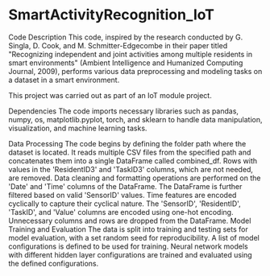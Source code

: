 # SmartActivityRecognition_IoT
Code Description
This code, inspired by the research conducted by G. Singla, D. Cook, and M. Schmitter-Edgecombe in their paper titled "Recognizing independent and joint activities among multiple residents in smart environments" (Ambient Intelligence and Humanized Computing Journal, 2009), performs various data preprocessing and modeling tasks on a dataset in a smart environment.

This project was carried out as part of an IoT module project.

Dependencies
The code imports necessary libraries such as pandas, numpy, os, matplotlib.pyplot, torch, and sklearn to handle data manipulation, visualization, and machine learning tasks.

Data Processing
The code begins by defining the folder path where the dataset is located.
It reads multiple CSV files from the specified path and concatenates them into a single DataFrame called combined_df.
Rows with values in the 'ResidentID3' and 'TaskID3' columns, which are not needed, are removed.
Data cleaning and formatting operations are performed on the 'Date' and 'Time' columns of the DataFrame.
The DataFrame is further filtered based on valid 'SensorID' values.
Time features are encoded cyclically to capture their cyclical nature.
The 'SensorID', 'ResidentID', 'TaskID', and 'Value' columns are encoded using one-hot encoding.
Unnecessary columns and rows are dropped from the DataFrame.
Model Training and Evaluation
The data is split into training and testing sets for model evaluation, with a set random seed for reproducibility.
A list of model configurations is defined to be used for training.
Neural network models with different hidden layer configurations are trained and evaluated using the defined configurations.
